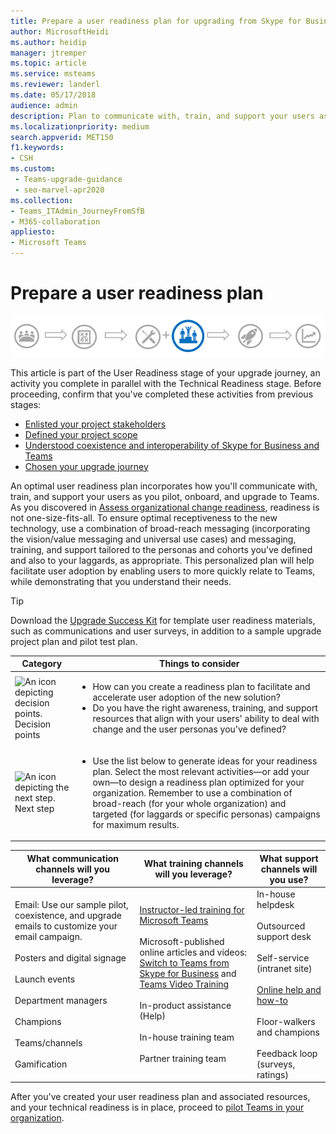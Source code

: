 ```yaml
---
title: Prepare a user readiness plan for upgrading from Skype for Business to Teams
author: MicrosoftHeidi
ms.author: heidip
manager: jtremper
ms.topic: article
ms.service: msteams
ms.reviewer: landerl
ms.date: 05/17/2018
audience: admin
description: Plan to communicate with, train, and support your users as you pilot, onboard, and upgrade to Microsoft Teams.
ms.localizationpriority: medium
search.appverid: MET150
f1.keywords:
- CSH
ms.custom: 
 - Teams-upgrade-guidance
 - seo-marvel-apr2020
ms.collection: 
- Teams_ITAdmin_JourneyFromSfB
- M365-collaboration
appliesto:
- Microsoft Teams
---
```


# Prepare a user readiness plan

![Stages of the upgrade journey, highlighting the User Readiness stage.](media/upgrade-banner-user-readiness.png "Stages of the upgrade journey, with emphasis on the User Readiness stage")

This article is part of the User Readiness stage of your upgrade journey, an activity you complete in parallel with the Technical Readiness stage. Before proceeding, confirm that you've completed these activities from previous stages:

- [Enlisted your project stakeholders](upgrade-enlist-stakeholders.md)
- [Defined your project scope](./upgrade-define-project-scope.md)
- [Understood coexistence and interoperability of Skype for Business and Teams](./teams-and-skypeforbusiness-coexistence-and-interoperability.md)
- [Chosen your upgrade journey](upgrade-and-coexistence-of-skypeforbusiness-and-teams.md)

An optimal user readiness plan incorporates how you'll communicate with, train, and support your users as you pilot, onboard, and upgrade to Teams. As you discovered in [Assess organizational change readiness](./upgrade-org-change-readiness.md), readiness is not one-size-fits-all. To ensure optimal receptiveness to the new technology, use a combination of broad-reach messaging (incorporating the vision/value messaging and universal use cases) and messaging, training, and support tailored to the personas and cohorts you've defined and also to your laggards, as appropriate. This personalized plan will help facilitate user adoption by enabling users to more quickly relate to Teams, while demonstrating that you understand their needs.

> [!Tip]
> Download the [Upgrade Success Kit](https://aka.ms/UpgradeSuccessKit) for template user readiness materials, such as communications and user surveys, in addition to a sample upgrade project plan and pilot test plan.

|Category |Things to consider |
|---|---|
| ![An icon depicting decision points.](media/audio_conferencing_image7.png) <br/>Decision points|<ul><li>How can you create a readiness plan to facilitate and accelerate user adoption of the new solution?</li><li>Do you have the right awareness, training, and support resources that align with your users' ability to deal with change and the user personas you've defined?</li></ul> |
| ![An icon depicting the next step.](media/audio_conferencing_image9.png)<br/>Next step|<ul><li>Use the list below to generate ideas for your readiness plan. Select the most relevant activities—or add your own—to design a readiness plan optimized for your organization. Remember to use a combination of broad-reach (for your whole organization) and targeted (for laggards or specific personas) campaigns for maximum results.</li></ul>|

|What communication channels will you leverage? |What training channels will you leverage? |What support channels will you use? |
|--- |--- |--- |
| Email: Use our sample pilot, coexistence, and upgrade emails to customize your email campaign.<br><br>Posters and digital signage<br><br>Launch events<br><br>Department managers<br><br>Champions<br><br>Teams/channels<br><br>Gamification|[Instructor-led training for Microsoft Teams](https://aka.ms/teamslivetrainng)<br><br>Microsoft-published online articles and videos: [Switch to Teams from Skype for Business](https://support.office.com/article/Switch-to-Teams-from-Skype-for-Business-6295a0ae-4e8e-4bba-a100-64cc951cc964) and [Teams Video Training](https://support.office.com/article/microsoft-teams-video-training-4f108e54-240b-4351-8084-b1089f0d21d7?wt.mc_id=otc_home) <br><br>In-product assistance (Help)<br><br>In-house training team<br><br>Partner training team|In-house helpdesk<br><br>Outsourced support desk<br><br>Self-service (intranet site)<br><br>[Online help and how-to](https://support.office.com/teams)<br><br>Floor-walkers and champions<br><br>Feedback loop (surveys, ratings) |

After you've created your user readiness plan and associated resources, and your technical readiness is in place, proceed to [pilot Teams in your organization](./pilot-essentials.md).
